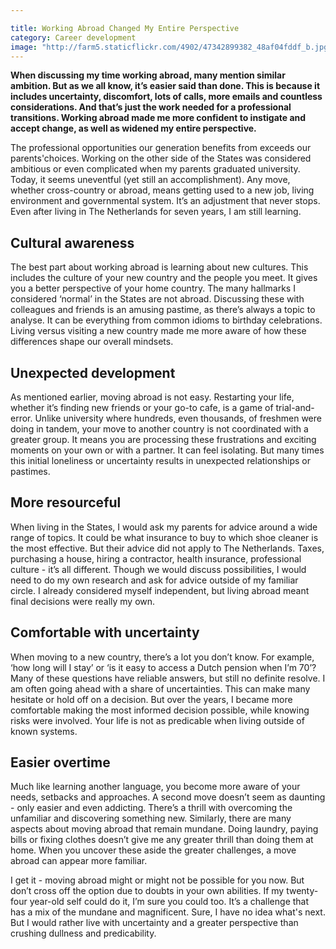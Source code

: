 ```yaml
---

title: Working Abroad Changed My Entire Perspective
category: Career development
image: "http://farm5.staticflickr.com/4902/47342899382_48af04fddf_b.jpg"
---
```

**When discussing my time working abroad, many mention similar ambition. But as we all know, it’s easier said than done. This is because it includes uncertainty, discomfort, lots of calls, more emails and countless considerations. And that’s just the work needed for a professional transitions. Working abroad made me more confident to instigate and accept change, as well as widened my entire perspective.**

The professional opportunities our generation benefits from exceeds our parents'choices. Working on the other side of the States was considered ambitious or even complicated when my parents graduated university. Today, it seems uneventful (yet still an accomplishment). Any move, whether cross-country or abroad, means getting used to a new job, living environment and governmental system. It’s an adjustment that never stops. Even after living in The Netherlands for seven years, I am still learning.

## Cultural awareness

The best part about working abroad is learning about new cultures. This includes the culture of your new country and the people you meet. It gives you a better perspective of your home country. The many hallmarks I considered ‘normal’ in the States are not abroad. Discussing these with colleagues and friends is an amusing pastime, as there’s always a topic to analyse. It can be everything from common idioms to birthday celebrations. Living versus visiting a new country made me more aware of how these differences shape our overall mindsets.

## Unexpected development

As mentioned earlier, moving abroad is not easy. Restarting your life, whether it’s finding new friends or your go-to cafe, is a game of trial-and-error. Unlike university where hundreds, even thousands, of freshmen were doing in tandem, your move to another country is not coordinated with a greater group. It means you are processing these frustrations and exciting moments on your own or with a partner. It can feel isolating. But many times this initial loneliness or uncertainty results in unexpected relationships or pastimes.

## More resourceful

When living in the States, I would ask my parents for advice around a wide range of topics. It could be what insurance to buy to which shoe cleaner is the most effective. But their advice did not apply to The Netherlands. Taxes, purchasing a house, hiring a contractor, health insurance, professional culture - it’s all different. Though we would discuss possibilities, I would need to do my own research and ask for advice outside of my familiar circle. I already considered myself independent, but living abroad meant final decisions were really my own.

## Comfortable with uncertainty

When moving to a new country, there’s a lot you don’t know. For example, ‘how long will I stay’ or ‘is it easy to access a Dutch pension when I’m 70’? Many of these questions have reliable answers, but still no definite resolve. I am often going ahead with a share of uncertainties. This can make many hesitate or hold off on a decision. But over the years, I became more comfortable making the most informed decision possible, while knowing risks were involved. Your life is not as predicable when living outside of known systems.

## Easier overtime

Much like learning another language, you become more aware of your needs, setbacks and approaches. A second move doesn’t seem as daunting - only easier and even addicting. There’s a thrill with overcoming the unfamiliar and discovering something new. Similarly, there are many aspects about moving abroad that remain mundane. Doing laundry, paying bills or fixing clothes doesn’t give me any greater thrill than doing them at home. When you uncover these aside the greater challenges, a move abroad can appear more familiar.

I get it - moving abroad might or might not be possible for you now. But don’t cross off the option due to doubts in your own abilities. If my twenty-four year-old self could do it, I’m sure you could too. It’s a challenge that has a mix of the mundane and magnificent. Sure, I have no idea what's next. But I would rather live with uncertainty and a greater perspective than crushing dullness and predicability.
